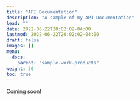 ```yaml
---
title: "API Documentation"
description: "A sample of my API Documentation"
lead: ""
date: 2022-06-22T20:02:02-04:00
lastmod: 2022-06-22T20:02:02-04:00
draft: false
images: []
menu:
  docs:
    parent: "sample-work-products"
weight: 30
toc: true
---
```


Coming soon!